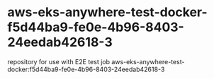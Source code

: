 # aws-eks-anywhere-test-docker-f5d44ba9-fe0e-4b96-8403-24eedab42618-3
repository for use with E2E test job aws-eks-anywhere-test-docker:f5d44ba9-fe0e-4b96-8403-24eedab42618-3
